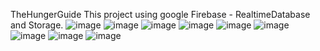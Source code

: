 TheHungerGuide
This project using google Firebase - RealtimeDatabase and Storage.
![image](https://user-images.githubusercontent.com/104716889/218317658-7d470c27-b2ef-4351-8e0f-36a1b3d62dc4.png)
![image](https://user-images.githubusercontent.com/104716889/218317688-04d14f21-8a14-441e-b41a-7615e5b2a92b.png)
![image](https://user-images.githubusercontent.com/104716889/218317709-7b0bf5f3-e71c-45b6-b89a-3e1b4a8aeab1.png)
![image](https://user-images.githubusercontent.com/104716889/218317728-6c5b3a5d-b2ae-4336-ab29-04b8b484a544.png)
![image](https://user-images.githubusercontent.com/104716889/218317776-8a3bcc56-894f-4078-a4f8-45b14e325f01.png)
![image](https://user-images.githubusercontent.com/104716889/218317796-f722d2cd-1639-4094-9f48-341f16f84238.png)
![image](https://user-images.githubusercontent.com/104716889/218317812-ae9c8238-6032-4cf5-a246-bbd00912e5cb.png)
![image](https://user-images.githubusercontent.com/104716889/218317832-9a24a123-efdd-4e2d-8ffb-aee62644fc01.png)
![image](https://user-images.githubusercontent.com/104716889/218317845-417c21d1-77a5-4c26-9a47-04bda35cc977.png)
